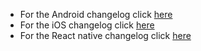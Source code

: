 - For the Android changelog click [here](https://github.com/icemobilelab/campaign-sdk/blob/main/CHANGELOG-ANDROID.md)
- For the iOS changelog click [here](https://github.com/icemobilelab/campaign-sdk/blob/main/CHANGELOG-IOS.md)
- For the React native changelog click [here](https://github.com/icemobilelab/campaign-sdk/blob/main/CHANGELOG-REACT-NATIVE.md)
